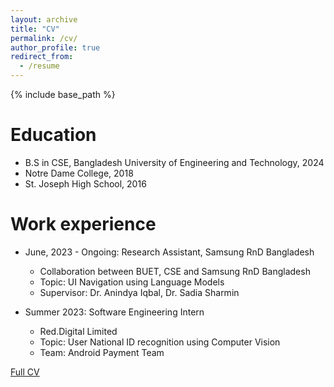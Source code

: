 ```yaml
---
layout: archive
title: "CV"
permalink: /cv/
author_profile: true
redirect_from:
  - /resume
---
```


{% include base_path %}

Education
======
* B.S in CSE, Bangladesh University of Engineering and Technology, 2024
* Notre Dame College, 2018
* St. Joseph High School, 2016

Work experience
======
* June, 2023 - Ongoing: Research Assistant, Samsung RnD Bangladesh
  * Collaboration between BUET, CSE and Samsung RnD Bangladesh
  * Topic: UI Navigation using Language Models
  * Supervisor: Dr. Anindya Iqbal, Dr. Sadia Sharmin

* Summer 2023: Software Engineering Intern
  * Red.Digital Limited
  * Topic: User National ID recognition using Computer Vision
  * Team: Android Payment Team
  

[Full CV](https://docs.google.com/document/d/1BgHEm0UCUUmteekMVJSFn5acm5H5I0IvUay3Fj35SVQ/edit?usp=sharing)